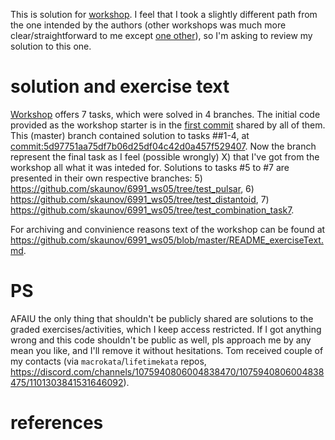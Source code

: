 This is solution for [workshop]. I feel that I took a slightly different path from the one intended by the authors (other workshops was much more clear/straightforward to me except [one other]), so I'm asking to review my solution to this one.

# solution and exercise text

[Workshop] offers 7 tasks, which were solved in 4 branches. The initial code provided as the workshop starter is in the [first commit](https://github.com/skaunov/6991_ws05/commit/ffb3cdee5b2f00bc1d96f2115346f817c857e991) shared by all of them. This (master) branch contained solution to tasks ##1-4, at <commit:5d97751aa75df7b06d25df04c42d0a457f529407>. Now the branch represent the final task as I feel (possible wrongly) X) that I've got from the workshop all what it was inteded for. 
Solutions to tasks #5 to #7 are presented in their own respective branches: 
5) <https://github.com/skaunov/6991_ws05/tree/test_pulsar>, 
6) <https://github.com/skaunov/6991_ws05/tree/test_distantoid>, 
7) <https://github.com/skaunov/6991_ws05/tree/test_combination_task7>.

For archiving and convinience reasons text of the workshop can be found at <https://github.com/skaunov/6991_ws05/blob/master/README_exerciseText.md>.

# PS 
AFAIU the only thing that shouldn't be publicly shared are solutions to the graded exercises/activities, which I keep access restricted. If I got anything wrong and this code shouldn't be public as well, pls approach me by any mean you like, and I'll remove it without hesitations. Tom received couple of my contacts (via `macrokata`/`lifetimekata` repos, <https://discord.com/channels/1075940806004838470/1075940806004838475/1101303841531646092>).

# references
[workshop]: https://cgi.cse.unsw.edu.au/~cs6991/23T1/workshop/05/questions
[one other]: https://codereview.stackexchange.com/questions/285476/reading-typed-data-from-file-over-ffi-with-libc